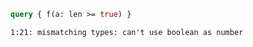 ```graphql
query { f(a: len >= true) }
```

```
1:21: mismatching types: can't use boolean as number
```